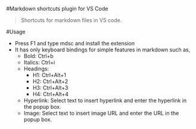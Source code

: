 #Markdown shortcuts plugin for VS Code

> Shortcuts for markdown files in VS code. 

#Usage

- Press F1 and type mdsc and install the extension
- It has only keyboard bindings for simple features in markdown such as,
    - Bold: Ctrl+b
    - Italics: Ctrl+i
    - Headings: 
        - H1: Ctrl+Alt+1
        - H2: Ctrl+Alt+2
        - H3: Ctrl+Alt+3
        - H4: Ctrl+Alt+4
    - Hyperlink: Select text to insert hyperlink and enter the hyperlink in the popup box.
    - Image: Select text to insert image URL and enter the URL in the popup box.
    

        
